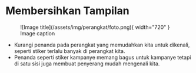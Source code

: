 # Membersihkan Tampilan

<figure markdown="span">
  ![Image title](/assets/img/perangkat/foto.png){ width="720" }
  <figcaption>Image caption</figcaption>
</figure>

- Kurangi penanda pada perangkat yang memudahkan kita untuk dikenali, seperti stiker terlalu banyak di perangkat kita.
- Penanda seperti stiker kampanye memang bagus untuk kampanye tetapi di satu sisi juga membuat penyerang mudah mengenali kita.
